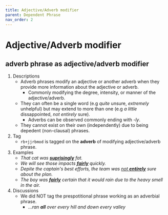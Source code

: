 ```yaml
---
title: Adjective/Adverb modifier
parent: Dependent Phrase
nav_order: 2
---
```


# Adjective/Adverb modifier

## adverb phrase as adjective/adverb modifier
1. Descriptions
   - Adverb phrases modify an adjective or another adverb when they provide more information about the adjective or adverb.
       - Commonly modifying the degree, intensity, or manner of the adjective/adverb.
   - They can often be a single word (e.g *quite* unsure, *extremely* unhelpful) but may extend to more than one (e.g *a little* dissappointed, *not entirely* sure).
       - Adverbs can be observed commonly ending with *-ly*.
   - They cannot exist on their own (independently) due to being depedent (non-clausal) phrases.
2. Tag
   - `rb+jjrbmod` is tagged on the **adverb** of modifying adjective/adverb phrase.
3. Examples
   - *That cat was <ins>**suprisingly**</ins> fat.*
   - *We will see those impacts <ins>**fairly**</ins> quickly.*
   - *Depite the captain's best efforts, the team was <ins>not **entirely**</ins> sure about the plan.*
   - *The boy was <ins>**fairly**</ins> certain that it would rain due to the heavy smell in the air.*
4. Discussions
   - We did NOT tag the prespotitional phrase working as an adverbial phrase.
      - *...ran **all** over every hill and down every valley*